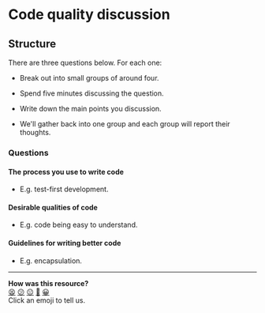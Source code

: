 # Code quality discussion

## Structure

There are three questions below.  For each one:

* Break out into small groups of around four.

* Spend five minutes discussing the question.

* Write down the main points you discussion.

* We'll gather back into one group and each group will report their thoughts.

### Questions

#### The process you use to write code

* E.g. test-first development.

#### Desirable qualities of code

* E.g. code being easy to understand.

#### Guidelines for writing better code

* E.g. encapsulation.

<!-- BEGIN GENERATED SECTION DO NOT EDIT -->

---

**How was this resource?**  
[😫](https://airtable.com/shrUJ3t7KLMqVRFKR?prefill_Repository=skills-workshops&prefill_File=week-2/code_quality_discussion.md&prefill_Sentiment=😫) [😕](https://airtable.com/shrUJ3t7KLMqVRFKR?prefill_Repository=skills-workshops&prefill_File=week-2/code_quality_discussion.md&prefill_Sentiment=😕) [😐](https://airtable.com/shrUJ3t7KLMqVRFKR?prefill_Repository=skills-workshops&prefill_File=week-2/code_quality_discussion.md&prefill_Sentiment=😐) [🙂](https://airtable.com/shrUJ3t7KLMqVRFKR?prefill_Repository=skills-workshops&prefill_File=week-2/code_quality_discussion.md&prefill_Sentiment=🙂) [😀](https://airtable.com/shrUJ3t7KLMqVRFKR?prefill_Repository=skills-workshops&prefill_File=week-2/code_quality_discussion.md&prefill_Sentiment=😀)  
Click an emoji to tell us.

<!-- END GENERATED SECTION DO NOT EDIT -->
